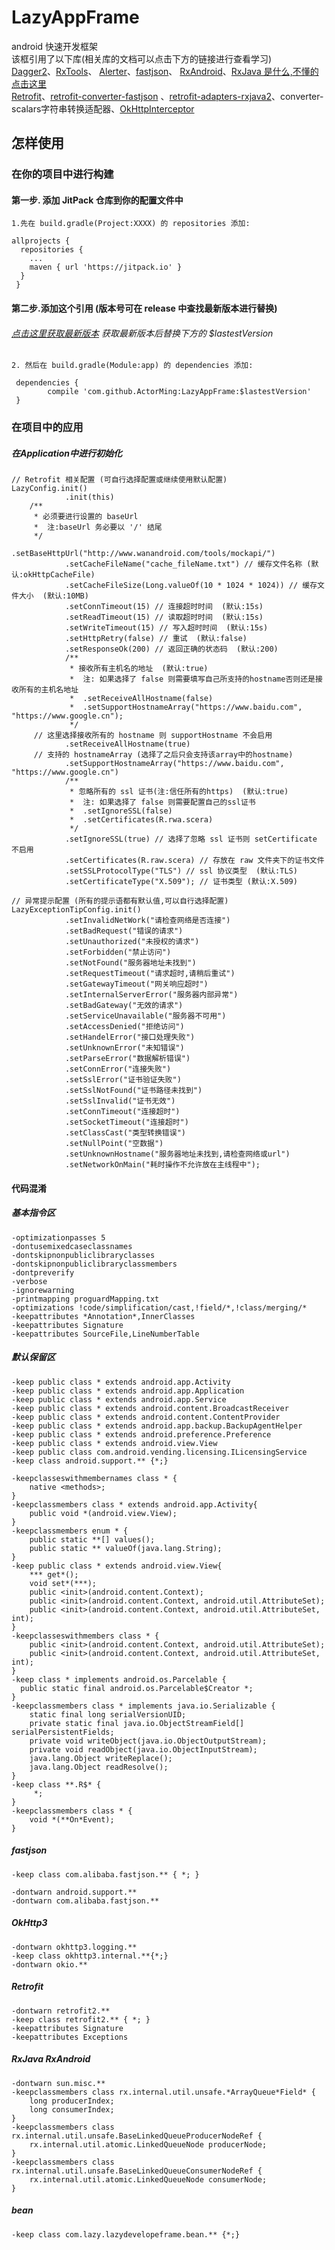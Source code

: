 # LazyAppFrame
android 快速开发框架 
<br/>
该框引用了以下库(相关库的文档可以点击下方的链接进行查看学习)<br/>
[Dagger2](https://github.com/google/dagger "依赖注入框架配合mvp同时使用让整个项目耦合性更低,方便拓展")、[RxTools](https://github.com/vondear/RxTools "工具类集合")、
[Alerter](https://github.com/Tapadoo/Alerter "顶部alert提示")、[fastjson](https://github.com/alibaba/fastjson "解析json数据")、
[RxAndroid](https://github.com/ReactiveX/RxAndroid "一个在 Java VM 上使用可观测的序列来组成异步的、基于事件的程序的库")、[RxJava 是什么,不懂的点击这里](http://gank.io/post/560e15be2dca930e00da1083 "这里有详细介绍")
<br/>
[Retrofit](https://github.com/square/retrofit "一个针对Android和Java类型安全的http客户端")、[retrofit-converter-fastjson](https://github.com/ligboy/retrofit-converter-fastjson "retrofit json 转换适配器") 、[retrofit-adapters-rxjava2](https://github.com/square/retrofit/tree/master/retrofit-adapters/rxjava2 "retrofit对rxjava 的支持")、converter-scalars字符串转换适配器、[OkHttpInterceptor](https://github.com/square/okhttp/tree/master/okhttp-logging-interceptor "okHttp 拦截器")
## 怎样使用
### 在你的项目中进行构建
#### 第一步. 添加 JitPack 仓库到你的配置文件中
    1.先在 build.gradle(Project:XXXX) 的 repositories 添加:
    
    allprojects {
	  repositories {
		...
		maven { url 'https://jitpack.io' }
	  }
     }

#### 第二步.添加这个引用 (版本号可在 release 中查找最新版本进行替换)
###### [点击这里获取最新版本](https://github.com/ActorMing/LazyAppFrame/releases "查看最新版本") 获取最新版本后替换下方的 $lastestVersion<br/>
    2. 然后在 build.gradle(Module:app) 的 dependencies 添加:
	
     dependencies {
     		compile 'com.github.ActorMing:LazyAppFrame:$lastestVersion'
     }

### 在项目中的应用
##### 在Application中进行初始化
    // Retrofit 相关配置 (可自行选择配置或继续使用默认配置)
    LazyConfig.init()
                .init(this)
		/**
		 * 必须要进行设置的 baseUrl 
		 *  注:baseUrl 务必要以 '/' 结尾
		 */
                .setBaseHttpUrl("http://www.wanandroid.com/tools/mockapi/")
                .setCacheFileName("cache_fileName.txt") // 缓存文件名称 (默认:okHttpCacheFile)
                .setCacheFileSize(Long.valueOf(10 * 1024 * 1024)) // 缓存文件大小  (默认:10MB)
                .setConnTimeout(15) // 连接超时时间  (默认:15s)
                .setReadTimeout(15) // 读取超时时间  (默认:15s)
                .setWriteTimeout(15) // 写入超时时间  (默认:15s)
                .setHttpRetry(false) // 重试  (默认:false)
                .setResponseOk(200) // 返回正确的状态码  (默认:200)
                /**
                 * 接收所有主机名的地址  (默认:true)
                 *  注: 如果选择了 false 则需要填写自己所支持的hostname否则还是接收所有的主机名地址
                 *  .setReceiveAllHostname(false)
                 *  .setSupportHostnameArray("https://www.baidu.com", "https://www.google.cn");
                 */
		 // 这里选择接收所有的 hostname 则 supportHostname 不会启用
                .setReceiveAllHostname(true) 
		 // 支持的 hostnameArray (选择了之后只会支持该array中的hostname)
                .setSupportHostnameArray("https://www.baidu.com", "https://www.google.cn") 
                /**
                 * 忽略所有的 ssl 证书(注:信任所有的https)  (默认:true)
                 *  注: 如果选择了 false 则需要配置自己的ssl证书
                 *  .setIgnoreSSL(false)
                 *  .setCertificates(R.rwa.scera)
                 */
                .setIgnoreSSL(true) // 选择了忽略 ssl 证书则 setCertificate  不启用
                .setCertificates(R.raw.scera) // 存放在 raw 文件夹下的证书文件
                .setSSLProtocolType("TLS") // ssl 协议类型  (默认:TLS)
                .setCertificateType("X.509"); // 证书类型 (默认:X.509)

    // 异常提示配置 (所有的提示语都有默认值,可以自行选择配置)
    LazyExceptionTipConfig.init()
    	        .setInvalidNetWork("请检查网络是否连接")
                .setBadRequest("错误的请求")
                .setUnauthorized("未授权的请求")
                .setForbidden("禁止访问")
                .setNotFound("服务器地址未找到")
                .setRequestTimeout("请求超时,请稍后重试")
                .setGatewayTimeout("网关响应超时")
                .setInternalServerError("服务器内部异常")
                .setBadGateway("无效的请求")
                .setServiceUnavailable("服务器不可用")
                .setAccessDenied("拒绝访问")
                .setHandelError("接口处理失败")
                .setUnknownError("未知错误")
                .setParseError("数据解析错误")
                .setConnError("连接失败")
                .setSslError("证书验证失败")
                .setSslNotFound("证书路径未找到")
                .setSslInvalid("证书无效")
                .setConnTimeout("连接超时")
                .setSocketTimeout("连接超时")
                .setClassCast("类型转换错误")
                .setNullPoint("空数据")
                .setUnknownHostname("服务器地址未找到,请检查网络或url")
                .setNetworkOnMain("耗时操作不允许放在主线程中");

#### 代码混淆
##### 基本指令区

    -optimizationpasses 5
    -dontusemixedcaseclassnames
    -dontskipnonpubliclibraryclasses
    -dontskipnonpubliclibraryclassmembers
    -dontpreverify
    -verbose
    -ignorewarning
    -printmapping proguardMapping.txt
    -optimizations !code/simplification/cast,!field/*,!class/merging/*
    -keepattributes *Annotation*,InnerClasses
    -keepattributes Signature
    -keepattributes SourceFile,LineNumberTable

##### 默认保留区

	-keep public class * extends android.app.Activity
	-keep public class * extends android.app.Application
	-keep public class * extends android.app.Service
	-keep public class * extends android.content.BroadcastReceiver
	-keep public class * extends android.content.ContentProvider
	-keep public class * extends android.app.backup.BackupAgentHelper
	-keep public class * extends android.preference.Preference
	-keep public class * extends android.view.View
	-keep public class com.android.vending.licensing.ILicensingService
	-keep class android.support.** {*;}

	-keepclasseswithmembernames class * {
	    native <methods>;
	}
	-keepclassmembers class * extends android.app.Activity{
	    public void *(android.view.View);
	}
	-keepclassmembers enum * {
	    public static **[] values();
	    public static ** valueOf(java.lang.String);
	}
	-keep public class * extends android.view.View{
	    *** get*();
	    void set*(***);
	    public <init>(android.content.Context);
	    public <init>(android.content.Context, android.util.AttributeSet);
	    public <init>(android.content.Context, android.util.AttributeSet, int);
	}
	-keepclasseswithmembers class * {
	    public <init>(android.content.Context, android.util.AttributeSet);
	    public <init>(android.content.Context, android.util.AttributeSet, int);
	}
	-keep class * implements android.os.Parcelable {
	  public static final android.os.Parcelable$Creator *;
	}
	-keepclassmembers class * implements java.io.Serializable {
	    static final long serialVersionUID;
	    private static final java.io.ObjectStreamField[] serialPersistentFields;
	    private void writeObject(java.io.ObjectOutputStream);
	    private void readObject(java.io.ObjectInputStream);
	    java.lang.Object writeReplace();
	    java.lang.Object readResolve();
	}
	-keep class **.R$* {
		 *;
	}
	-keepclassmembers class * {
	    void *(**On*Event);
	}

##### fastjson

	-keep class com.alibaba.fastjson.** { *; }

	-dontwarn android.support.**
	-dontwarn com.alibaba.fastjson.**

##### OkHttp3

	-dontwarn okhttp3.logging.**
	-keep class okhttp3.internal.**{*;}
	-dontwarn okio.**

##### Retrofit

	-dontwarn retrofit2.**
	-keep class retrofit2.** { *; }
	-keepattributes Signature	
	-keepattributes Exceptions

##### RxJava RxAndroid

	-dontwarn sun.misc.** 
	-keepclassmembers class rx.internal.util.unsafe.*ArrayQueue*Field* {
	    long producerIndex;
	    long consumerIndex;
	}
	-keepclassmembers class rx.internal.util.unsafe.BaseLinkedQueueProducerNodeRef {
	    rx.internal.util.atomic.LinkedQueueNode producerNode;
	}
	-keepclassmembers class rx.internal.util.unsafe.BaseLinkedQueueConsumerNodeRef {
	    rx.internal.util.atomic.LinkedQueueNode consumerNode;
	}

##### bean

	-keep class com.lazy.lazydevelopeframe.bean.** {*;}
